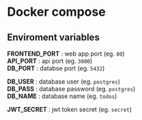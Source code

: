 # Docker compose

## Enviroment variables

 **FRONTEND_PORT** : web app port    (eg. `80`)\
 **API_PORT**      : api port        (eg. `3000`)\
 **DB_PORT**       : databse port    (eg. `5432`)

 **DB_USER** : database user         (eg. `postgres`)\
 **DB_PASS** : database password     (eg. `postgres`)\
 **DB_NAME** : database name         (eg. `todos`)

 **JWT_SECRET** : jwt token secret   (eg. `secret`)

